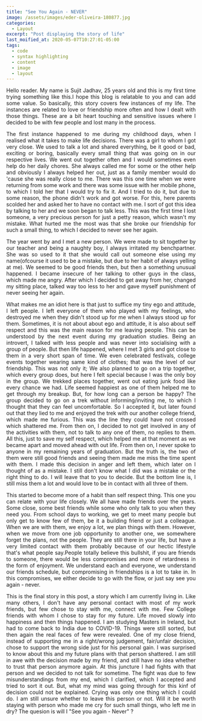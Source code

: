 ```yaml
---
title: "See You Again - NEVER"
image: /assets/images/eder-oliveira-180877.jpg
categories:
  - Layout
excerpt: "Post displaying the story of life"
last_moified_at: 2020-05-07T10:27:01-05:00
tags: 
  - code
  - syntax highlighting
  - content
  - image
  - layout
---
```


<p style="text-align: justify;">
  Hello reader. My name is Sujit Jadhav, 25 years old and this is my first time trying something like this.I hope this blog is relatable to you and can add some value. So basically, this story covers few instances of my life. The instances are related to love or friendship more often and how I dealt with those things. These are a bit heart touching and sensitive issues where I decided to be with few people and lost many in the process.
 </p>

<p style="text-align: justify;">
  The first instance happened to me during my childhood days, when I realised what it takes to make life decisions. There was a girl to whom I got very close. We used to talk a lot and shared everything, be it good or bad, exciting or boring, basically every small thing that was going on in our respective lives. We went out together often and I would sometimes even help do her daily chores. She always called me for some or the other help and obviously I always  helped her out, just as a family member would do 'cause she was really close to me. There was this one time when we were returning from some work and there was some issue with her mobile phone, to which I told her that I would try to fix it. And I tried to do it, but due to some reason, the phone didn't work and got worse. For this, here parents scolded her and asked her to have no contact with me. I sort of got this idea by talking to her and we soon began to talk less. This was the first time I lost someone, a very precious person for just a petty reason, which wasn't my mistake. What hurted me the most was that she broke our friendship for such a small thing, to which I decided to never see her again.
</p>

<p style="text-align: justify;">
  The year went by and I met a new person. We were made to sit together by our teacher and being a naughty boy, I always irritated my benchpartner. She was so used to it that she would call out someone else using my name(ofcourse it used to be a mistake, but due to her habit of always yelling at me). We seemed to be good friends then, but then a something unusual happened. I became insecure of her talking to other guys in the class, which made me angry. After which I decided to get away from her, changed my sitting place, talked way too less to her and gave myself punishment of never seeing her again.
</p>

<p style="text-align: justify;">
  What makes me an idiot here is that just to suffice my tiny ego and attitude, I left people. I left everyone of them who played with my feelings, who destroyed me when they didn't stood up for me when I always stood up for them. Sometimes, it is not about about ego and attitude, it is also about self respect and this was the main reason for me leaving people. This can be understood by the next event during my graduation studies. Being an introvert, I talked with less people and was never into socialising with a group of people. But then life happened, where I met 3 girls and got close to them in a very short span of time. We even celebrated festivals, college events together wearing same kind of clothes; that was the level of our friendship. This was not only it; We also planned to go on a trip together, which every group does, but here I felt special because I was the only boy in the group. We trekked places together, went out eating junk food like every chance we had. Life seemed happiest as one of them helped me to get through my breakup. But, for how long can a person be happy? The group decided to go on a trek without informing/inviting me, to which I thought that they can feel uncomfortable. So I accepted it, but later found out that they lied to me and enjoyed the trek with our another college friend, which made me furious. This was the line they could have not crossed which shattered me. From then on, I decided to not get involved in any of the activities with them, not to talk to any one of them, no replies to them. All this, just to save my self respect, which helped me at that moment as we became apart and moved ahead with out life. From then on, I never spoke to anyone in my remaining years of graduation. But the truth is, the two of them were still good friends and seeing them made me miss the time spent with them. I made this decision in anger and left them, which later on I thought of as a mistake. I still don't know what I did was a mistake or the right thing to do. I will leave that to you to decide. But the bottom line is, I still miss them a lot and would love to be in contact with all three of them.
</p>

<p style="text-align: justify;">
  This started to become more of a habit than self respect thing. This one you can relate with your life closely. We all have made friends over the years. Some close, some best friends while some who only talk to you when they need you. From school days to working, we get to meet many people but only get to know few of them, be it a building friend or just a colleague. When we are with them, we enjoy a lot, we plan things with them. However, when we move from one job opportunity to another one, we somewhere forget the plans, not the people. They are still there in your life, but have a very limited contact with them probably because of our hectic lifestyle that's what people say.People totally believe this bullshit, if you are friends to someone, there would be less compromises and more of retardness in the form of enjoyment. We understand each and everyone, we understand our friends schedule, but compromising in friendships is a lot to take in. In this compromises, we either decide to go with the flow, or just say see you again - never.
</p>

<p style="text-align: justify;">
  This is the final story in this post, a story which I am currently living in. Like many others, I don't have any personal contact with most of my work friends, but few chose to stay with me, connect with me. Few College friends with whom I chose to stay for my future. Life moved slowly into happiness and then things happened. I am studying Masters in Ireland, but had to come back to India due to COVID-19. Things were still sorted, but then again the real faces of few were revealed. One of my close friend, instead of supporting me in a right/wrong judgement, fair/unfair decision, chose to support the wrong side just for his personal gain. I was surprised to know about this and my future plans with that person shattered. I am still in awe with the decision made by my friend, and still have no idea whether to trust that person anymore again. At this juncture I had fights with that person and we decided to not talk for sometime. The fight was due to few misunderstandings from my end, which I clarified, which I accepted and tried to sort it out. But, what my mind was going through for this kinf of decision could not be explained. Crying was only one thing which I could do. I am still unsure whether to leave this person or not. Will it be worth staying with person who made me cry for such small things, who left me in dry? The quesion is will I "See you again - Never" ?
</p>

<div id="hyvor-talk-view"></div>
<script type="text/javascript">
    var HYVOR_TALK_WEBSITE = 679; // DO NOT CHANGE THIS
    var HYVOR_TALK_CONFIG = {
        url: "https://jadhavsujit4.github.io/blogging"
        id: "5475"
    };
</script>
<script async type="text/javascript" src="//talk.hyvor.com/web-api/embed"></script>